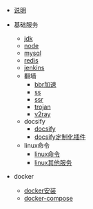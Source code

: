 - [说明](linux/README.md)
- 基础服务
  - [jdk](linux/服务/jdk.md)
  - [node](linux/服务/node.md)
  - [mysql](linux/服务/mysql.md)
  - [redis](linux/服务/redis.md)
  - [jenkins](linux/服务/Jenkins.md) 
  - 翻墙
    - [bbr加速](linux/服务/翻墙/bbr.md)
    - [ss](linux/服务/翻墙/ss.md)
    - [ssr](linux/服务/翻墙/ssr.md)
    - [trojan](linux/服务/翻墙/trojan.md)
    - [v2ray](linux/服务/翻墙/v2ray.md)
  - docsify
    - [docsify](linux/服务/docsify.md)
    - [docsify定制化插件](linux/服务/定制化插件.md)
  - linux命令
    - [linux命令](linux/常用的命令.md)
    - [linux其他服务](linux/常用的功能.md)

- docker
  - [docker安装](linux/docker/docker安装.md)
  - [docker-compose](linux/docker/docker-compose.md)


